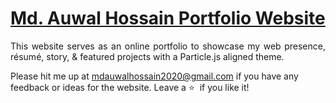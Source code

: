 # <a href="https://md-auwal-hossain-portfolio.netlify.app/" target="_blank">Md. Auwal Hossain Portfolio Website</a>



 <p align="justify">This website serves as an online portfolio to showcase my web presence, résumé, story, & featured projects with a Particle.js aligned theme.</p>


Please hit me up at mdauwalhossain2020@gmail.com if you have any feedback or ideas for the website. Leave a :star: &nbsp;if you like it!
